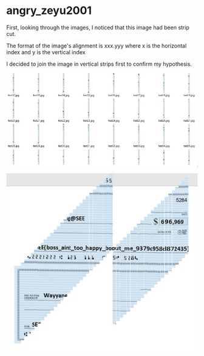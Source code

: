 # angry_zeyu2001

First, looking through the images, I noticed that this image had been strip cut.

The format of the image's alignment is xxx.yyy where x is the horizontal index and y is the vertical index

I decided to join the image in vertical strips first to confirm my hypothesis.

![Vertical Strips](https://github.com/TheSwagLord69/Writeups/blob/main/SEETF/MISC/Angry%20Zeyu2001/strips.JPG)

![Combined Vertical Images](https://github.com/TheSwagLord69/Writeups/blob/main/SEETF/MISC/Angry%20Zeyu2001/Capture.JPG)
